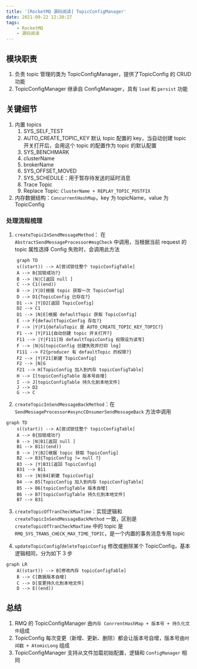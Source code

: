 ```yaml
---
title: '[RocketMQ 源码阅读] TopicConfigManager'
date: 2021-09-22 12:20:27
tags:
    - RocketMQ
    - 源码阅读
---
```

## 模块职责
1. 负责 topic 管理的类为 TopicConfigManager，提供了TopicConfig 的 CRUD 功能
2. TopicConfigManager 继承自 ConfigManager，具有 `load` 和 `persist` 功能

## 关键细节
1. 内置 topics
    1. SYS_SELF_TEST
    2. AUTO_CREATE_TOPIC_KEY 默认 topic 配置的 key，当自动创建 topic 开关打开后，会用这个 topic 的配置作为 topic 的默认配置
    3. SYS_BENCHMARK
    4. clusterName
    5. brokerName
    6. SYS_OFFSET_MOVED
    7. SYS_SCHEDULE：用于暂存待发送的延时消息
    8. Trace Topic
    9. Replace Topic: `ClusterName + REPLAY_TOPIC_POSTFIX`
2. 内存数据结构：`ConcurrentHashMap`，key 为 topicName，value 为 TopicConfig

### 处理流程梳理
1. `createTopicInSendMessageMethod`： 在 `AbstractSendMessageProcessor#msgCheck` 中调用，当根据当前 request 的 topic 属性选择 Config 失败时，会调用此方法
```mermaid
    graph TD
    s((start)) --> A[尝试锁住整个 topicConfigTable]
    A --> B{加锁成功?}
    B --> |N|C[返回 null ]
    C --> C1((end))
    B --> |Y|D[根据 topic 获取一次 TopicConfig]
    D --> D1{TopicConfig 已存在?}
    D1 --> |Y|D2[返回 TopicConfig]
    D2 --> C1
    D1 --> |N|E[根据 defaultTopic 获取 TopicConfig]
    E --> F{defaultTopicConfig 存在?}
    F --> |Y|F1{defaluTopic 是 AUTO_CREATE_TOPIC_KEY_TOPIC?}
    F1 --> |Y|F11{自动创建 topic 开关打开?}
    F11 --> |Y|F111[将 defaultTopicConfig 权限设为读写]
    F --> |N|G[topicConfig 创建失败并打印 log]
    F111 --> F2{producer 有 defaultTopic 的权限?}
    F2 --> |Y|F21[新建 TopicConfig]
    F2 --> |N|G
    F21 --> H[TopicConfig 加入到内存 topicConfigTable]
    H --> I[topicConfigTable 版本号自增]
    I --> J[topicConfigTable 持久化到本地文件]
    J --> D2
    G --> C
```

2. `createTopicInSendMessageBackMethod`：在`SendMessageProcessor#asyncCOnsumerSendMessageBack` 方法中调用
```mermaid
graph TD
    s((start)) --> A[尝试锁住整个 topicConfigTable]
    A --> B{加锁成功?}
    B --> |N|B1[返回 null ]
    B1 --> B11((end))
    B --> |Y|B2[根据 topic 获取 TopicConfig]
    B2 --> B3{TopicConfig != null ?}
    B3 --> |Y|B31[返回 TopicConfig]
    B31 --> B11
    B3 --> |N|B4[新建 TopicConfig]
    B4 --> B5[TopicConfig 加入到内存 topicConfigTable]
    B5 --> B6[topicConfigTable 版本自增]
    B6 --> B7[topicConfigTable 持久化到本地文件]
    B7 --> B31
```

3. `createTopicOfTranCheckMaxTime`：实现逻辑和 `createTopicInSendMessageBackMethod` 一致，区别是 `createTopicOfTranCheckMaxTime` 中的 topic 是 `RMQ_SYS_TRANS_CHECK_MAX_TIME_TOPIC`，是一个内置的事务消息专用 topic

4. `updateTopicConfig`/`deleteTopicConfig` 修改或删除某个 TopicConfig，基本逻辑相同，分为如下 3 步
```mermaid
graph LR
    A((start)) --> B[修改内存 topicConfigTable]
    B --> C[数据版本自增]
    C --> D[变更持久化到本地文件]
    D --> E((end))
```

## 总结
1. RMQ 的 TopicConfigManager 由`内存 ConrrentHashMap + 版本号 + 持久化文件`组成
2. TopicConfig 每次变更（新增、更新、删除）都会让版本号自增，版本号由`时间戳 + AtomicLong` 组成
3. TopicConfigManager 支持从文件加载初始配置，逻辑和 `ConfigManager` 相同
